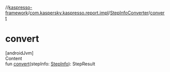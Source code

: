 //[kaspresso-framework](../../index.md)/[com.kaspersky.kaspresso.report.impl](../index.md)/[StepInfoConverter](index.md)/[convert](convert.md)



# convert  
[androidJvm]  
Content  
fun [convert](convert.md)(stepInfo: [StepInfo](../../com.kaspersky.kaspresso.testcases.models.info/-step-info/index.md)): StepResult  



